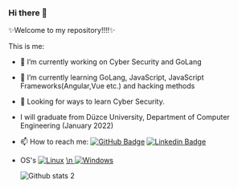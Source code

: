 ### Hi there 👋


✨Welcome to my repository!!!!✨

This is me:

- 🔭 I’m currently working on Cyber Security and GoLang
- 🌱 I’m currently learning GoLang, JavaScript, JavaScript Frameworks(Angular,Vue etc.) and hacking methods
- 🤔 Looking for ways to learn Cyber Security.
- I will graduate from Düzce University, Department of Computer Engineering (January 2022)
- 📫 How to reach me: 
  [![GitHub Badge](https://img.shields.io/badge/-Github-000?style=quare&labelColor=000&logo=Github&logoColor=white&link=link)](https://github.com/SgtKOCD)    [![Linkedin Badge](https://img.shields.io/badge/LinkedIn-0077B5?style=for-the-badge&logo=linkedin&logoColor=white&link=link)](https://www.linkedin.com/in/ka%C4%9Fan-o%C4%9Fuz-can-demir%C3%B6z/)
- OS's
  [![Linux](https://svgshare.com/i/Zhy.svg)](https://svgshare.com/i/Zhy.svg)
  [\n ![Windows](https://svgshare.com/i/ZhY.svg)](https://svgshare.com/i/ZhY.svg)

  ![Github stats 2](https://github-readme-stats.vercel.app/api?username=SgtKOCD&show_icons=true&theme=radical)


